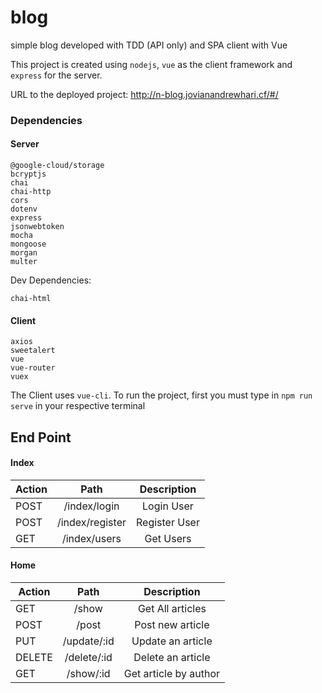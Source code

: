 # blog

simple blog developed with TDD (API only) and SPA client with Vue

This project is created using `nodejs`, `vue` as the client framework and `express` for the server.

URL to the deployed project: http://n-blog.jovianandrewhari.cf/#/

### Dependencies
#### Server

    @google-cloud/storage
    bcryptjs
    chai
    chai-http
    cors
    dotenv
    express
    jsonwebtoken
    mocha
    mongoose
    morgan
    multer

Dev Dependencies:

    chai-html

#### Client

    axios
    sweetalert
    vue
    vue-router
    vuex
The Client uses `vue-cli`. To run the project, first you must type in `npm run serve` in your respective terminal

## End Point

#### Index
| Action | Path | Description |
|---------|:-----:|:----------:|
|POST|/index/login|Login User|
|POST|/index/register|Register User|
|GET|/index/users|Get Users|

#### Home
| Action | Path | Description |
|---------|:-----:|:----------:|
|GET|/show|Get All articles|
|POST|/post|Post new article|
|PUT|/update/:id|Update an article|
|DELETE|/delete/:id|Delete an article|
|GET|/show/:id|Get article by author|